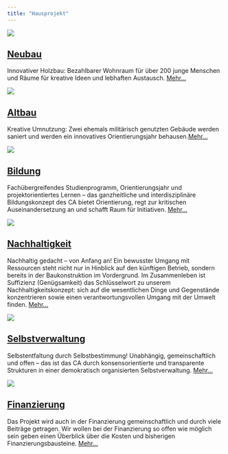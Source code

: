 ```yaml
---
title: "Hausprojekt"
---
```


<div class="front-box">
    <a href="/neubau" ><img src="/hausprojekt/neubau.png"></a>
    <div>
        <div><h2><a href="/neubau" >Neubau</a></h2></div>
        <p>
            Innovativer Holzbau: Bezahlbarer Wohnraum für über 200 junge Menschen und Räume für kreative Ideen und lebhaften Austausch. <a class="mehr" href="/neubau" >Mehr...</a>
        </p>
    </div>
</div>

<div class="front-box">
    <a href="/altbau" ><img src="/hausprojekt/altbau.png"></a>
    <div>
        <div><h2><a href="/altbau" >Altbau</a></h2></div>
        <p>
            Kreative Umnutzung: Zwei ehemals militärisch genutzten Gebäude werden saniert und werden ein innovatives Orientierungsjahr behausen.<a class="mehr" href="/altbau" >Mehr...</a>
        </p>
    </div>
</div>

<div class="front-box">
    <a href="/bildung" ><img src="/hausprojekt/bildung.png"></a>
    <div>
        <div><h2><a href="/bildung" >Bildung</a></h2></div>
        <p>
            Fachübergreifendes Studienprogramm, Orientierungsjahr und projektorientiertes Lernen – das ganzheitliche und interdisziplinäre Bildungskonzept des CA bietet Orientierung, regt zur kritischen Auseinandersetzung an und schafft Raum für Initiativen. <a class="mehr" href="/bildung" >Mehr...</a>
        </p>
    </div>
</div>

<div class="front-box">
    <a href="/nachhaltigkeit" ><img src="/hausprojekt/nachhaltigkeit.png"></a>
    <div>
        <div><h2><a href="/nachhaltigkeit" >Nachhaltigkeit</a></h2></div>
        <p>
            Nachhaltig gedacht – von Anfang an! Ein bewusster Umgang mit Ressourcen steht nicht nur in Hinblick auf den künftigen Betrieb, sondern bereits in der Baukonstruktion im Vordergrund. Im Zusammenleben ist Suffizienz (Genügsamkeit) das Schlüsselwort zu unserem Nachhaltigkeitskonzept: sich auf die wesentlichen Dinge und Gegenstände konzentrieren sowie einen verantwortungsvollen Umgang mit der Umwelt finden. <a class="mehr" href="/nachhaltigkeit" >Mehr...</a>
        </p>
    </div>
</div>

<div class="front-box">
    <a href="/selbstverwaltung" ><img src="/hausprojekt/selbstverwaltung.png"></a>
    <div>
        <div><h2><a href="/selbstverwaltung" >Selbstverwaltung</a></h2></div>
        <p>
            Selbstentfaltung durch Selbstbestimmung! Unabhängig, gemeinschaftlich und offen – das ist das CA durch konsensorientierte und transparente Strukturen in einer demokratisch organisierten Selbstverwaltung. <a class="mehr" href="/selbstverwaltung" >Mehr...</a>
        </p>
    </div>
</div>

<div class="front-box">
    <a href="/finanzierung" ><img src="/hausprojekt/finanzierung.png"></a>
    <div>
        <div><h2><a href="/finanzierung" >Finanzierung</a></h2></div>
        <p>
            Das Projekt wird auch in der Finanzierung gemeinschaftlich und durch viele Beiträge getragen. Wir wollen bei der Finanzierung so offen wie möglich sein geben einen Überblick über die Kosten und bisherigen Finanzierungsbausteine. <a class="mehr" href="/finanzierung" >Mehr...</a>
        </p>
    </div>
</div>

